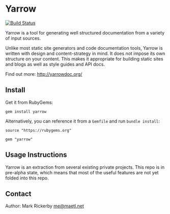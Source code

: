 Yarrow
======

[![Build Status](https://travis-ci.org/maetl/yarrow.svg?branch=master)](https://travis-ci.org/maetl/yarrow)

Yarrow is a tool for generating well structured documentation from a variety of input sources.

Unlike most static site generators and code documentation tools, Yarrow is written with design and content-strategy in mind. It does not impose its own structure on your content. This makes it appropriate for building static sites and blogs as well as style guides and API docs.

Find out more: http://yarrowdoc.org/

Install
-------

Get it from RubyGems:

```
gem install yarrow
```

Alternatively, you can reference it from a `Gemfile` and run `bundle install`:

```
source "https://rubygems.org"

gem "yarrow"
```

Usage Instructions
------------------

Yarrow is an extraction from several existing private projects. This repo is in pre-alpha state, which means that most of the useful features are not yet folded into this repo. 

Contact
-------

Author: Mark Rickerby <me@maetl.net>

